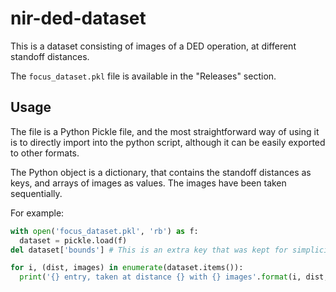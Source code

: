 # nir-ded-dataset

This is a dataset consisting of images of a DED operation, at different standoff distances.

The `focus_dataset.pkl` file is available in the "Releases" section.

## Usage

The file is a Python Pickle file, and the most straightforward way of using it is to directly import into the python script, although it can be easily exported to other formats.

The Python object is a dictionary, that contains the standoff distances as keys, and arrays of images as values. The images have been taken sequentially.

For example:

```python
with open('focus_dataset.pkl', 'rb') as f:
  dataset = pickle.load(f)
del dataset['bounds'] # This is an extra key that was kept for simplicity

for i, (dist, images) in enumerate(dataset.items()):
  print('{} entry, taken at distance {} with {} images'.format(i, dist, images.shape[0]))
```
